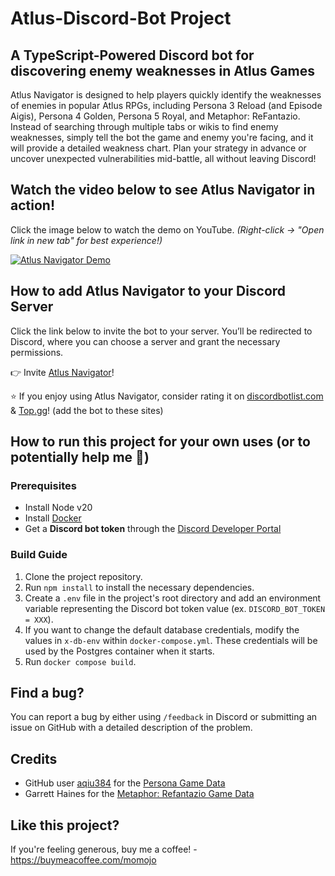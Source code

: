 # Atlus-Discord-Bot Project

## A TypeScript-Powered Discord bot for discovering enemy weaknesses in Atlus Games

Atlus Navigator is designed to help players quickly identify the weaknesses of enemies in popular Atlus RPGs, including Persona 3 Reload (and Episode Aigis), Persona 4 Golden, Persona 5 Royal, and Metaphor: ReFantazio. Instead of searching through multiple tabs or wikis to find enemy weaknesses, simply tell the bot the game and enemy you're facing, and it will provide a detailed weakness chart. Plan your strategy in advance or uncover unexpected vulnerabilities mid-battle, all without leaving Discord!

## Watch the video below to see Atlus Navigator in action!

Click the image below to watch the demo on YouTube. *(Right-click → "Open link in new tab" for best experience!)*  

[![Atlus Navigator Demo](https://img.youtube.com/vi/i62492cbECA/maxresdefault.jpg)](https://youtu.be/i62492cbECA)

## How to add Atlus Navigator to your Discord Server

Click the link below to invite the bot to your server. You’ll be redirected to Discord, where you can choose a server and grant the necessary permissions.<br>

👉 Invite [Atlus Navigator](https://discord.com/oauth2/authorize?client_id=1328884093777350696&permissions=2048&integration_type=0&scope=applications.commands+bot)!

⭐ If you enjoy using Atlus Navigator, consider rating it on [discordbotlist.com](https://discordbotlist.com/) & [Top.gg](https://top.gg/)! (add the bot to these sites)

## How to run this project for your own uses (or to potentially help me 👀)

### Prerequisites
* Install Node v20
* Install [Docker](https://docs.docker.com/engine/install/) 
* Get a **Discord bot token** through the [Discord Developer Portal](https://discord.com/developers/)

### Build Guide
1. Clone the project repository. 
2. Run `npm install` to install the necessary dependencies.
3. Create a `.env` file in the project's root directory and add an environment variable representing the Discord bot token value (ex. `DISCORD_BOT_TOKEN = XXX`).
4. If you want to change the default database credentials, modify the values in `x-db-env` within `docker-compose.yml`. These credentials will be used by the Postgres container when it starts.
5. Run `docker compose build`.

## Find a bug?

You can report a bug by either using ```/feedback``` in Discord or submitting an issue on GitHub with a detailed description of the problem.

## Credits

* GitHub user [aqiu384](https://github.com/aqiu384/aqiu384.github.io) for the [Persona Game Data](https://aqiu384.github.io/megaten-fusion-tool/home)
* Garrett Haines for the [Metaphor: Refantazio Game Data](https://docs.google.com/spreadsheets/d/1FDC6T6tr__-AU18tY--4-ZUSzkeaMM_Kg_Crqu6VrcM/edit?pli=1&gid=2052374500#gid=2052374500)

## Like this project?

If you're feeling generous, buy me a coffee! - https://buymeacoffee.com/momojo


